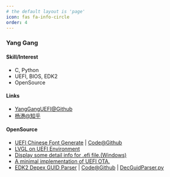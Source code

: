 ```yaml
---
# the default layout is 'page'
icon: fas fa-info-circle
order: 4
---
```


### Yang Gang

#### Skill/Interest
* C, Python
* UEFI, BIOS, EDK2
* OpenSource

#### Links
* [YangGangUEFI@Github](https://github.com/YangGangUEFI)
* [杨港@知乎](https://www.zhihu.com/people/yanggang96)

#### OpenSource
* [UEFI Chinese Font Generate](https://yangganguefi.github.io/UEFIChineseFontGenerate/UEFIChineseFontGenerate.html) \| [Code@Github](https://github.com/YangGangUEFI/UEFIChineseFontGenerate)
* [LVGL on UEFI Environment](https://github.com/YangGangUEFI/LvglPkg)
* [Display some detail info for .efi file.(Windows)](https://github.com/YangGangUEFI/RomHover)
* [A minimal implementation of UEFI OTA.](https://github.com/YangGangUEFI/UefiOta)
* [EDK2 Depex GUID Parser](https://yangganguefi.github.io/Edk2DepexGUIDParser/Edk2DepexGuidVue3.html) \| [Code@Github](https://github.com/YangGangUEFI/Edk2DepexGUIDParser) \| [DecGuidParser.py](https://github.com/YangGangUEFI/DecGuidParser)
